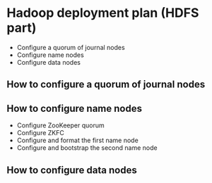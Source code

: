 # Hadoop deployment plan (HDFS part)
* Configure a quorum of journal nodes
* Configure name nodes
* Configure data nodes
## How to configure a quorum of journal nodes

## How to configure name nodes
* Configure ZooKeeper quorum
* Configure ZKFC
* Configure and format the first name node
* Configure and bootstrap the second name node
## How to configure data nodes
